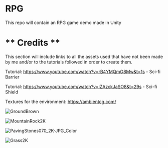 # RPG
This repo will contain an RPG game demo made in Unity





# ** Credits **
This section will include links to all the assets used that have not been made by me and/or to the tutorials followed in order to create them.

Tutorial: https://www.youtube.com/watch?v=rB4YMQmO8Mw&t=1s - Sci-fi Barrier

Tutorial: https://www.youtube.com/watch?v=IZAzckJaSO8&t=29s - Sci-fi Shield

Textures for the environment:
https://ambientcg.com/


![GroundBrown](https://github.com/CodyI20/RPG/assets/125357154/541b536c-4557-48b5-8b71-cd421777d8ed)

![MountainRock2K](https://github.com/CodyI20/RPG/assets/125357154/0c626717-6ff0-44ae-8657-402b3843a692)

![PavingStones070_2K-JPG_Color](https://github.com/CodyI20/RPG/assets/125357154/2f28173e-bda2-4e9e-81b9-3360764e283d)

![Grass2K](https://github.com/CodyI20/RPG/assets/125357154/7454bbeb-cccc-421a-95dd-537f6d1e3fce)
